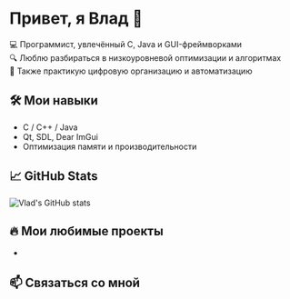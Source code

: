 # Привет, я Влад 👋

💻 Программист, увлечённый C, Java и GUI-фреймворками  
🔍 Люблю разбираться в низкоуровневой оптимизации и алгоритмах  
📸 Также практикую цифровую организацию и автоматизацию

## 🛠️ Мои навыки
- C / C++ / Java
- Qt, SDL, Dear ImGui
- Оптимизация памяти и производительности

## 📈 GitHub Stats
![Vlad's GitHub stats](https://github-readme-stats.vercel.app/api?username=vlad-dev&show_icons=true&theme=radical)

## 🔥 Мои любимые проекты
- 

## 📫 Связаться со мной

